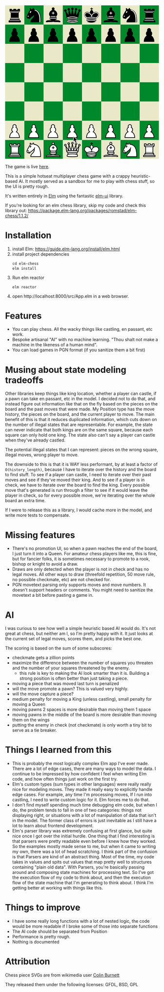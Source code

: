 ![chess stuff](readme-images/basic-opening.gif)

The game is live [here](https://mboren.s3-us-west-1.amazonaws.com/chess/v0/index.html).


This is a simple hotseat multiplayer chess game with a crappy heuristic-based AI.
It mostly served as a sandbox for me to play with chess stuff, so the UI is pretty rough.

It's written entirely in [Elm](https://elm-lang.org/) using the fantastic [elm-ui](https://package.elm-lang.org/packages/mdgriffith/elm-ui/latest/) library.

If you're looking for an elm chess library, skip my code and check this library out:
https://package.elm-lang.org/packages/romstad/elm-chess/1.1.2/

# Installation
1. install Elm: https://guide.elm-lang.org/install/elm.html
2. install project dependencies
    ```shell script
    cd elm-chess
    elm install
    ```
3. Run elm reactor
    ```shell script
    elm reactor
    ```
4. open http://localhost:8000/src/App.elm in a web browser.

# Features
- You can play chess. All the wacky things like castling, en passant, etc work.
- Bespoke artisanal "AI" with no machine learning. "Thou shalt not make a machine in the likeness of a human mind".
- You can load games in PGN format (if you sanitize them a bit first)


# Musing about state modeling tradeoffs
Other libraries keep things like king location, whether a player can castle, if a pawn can take en passant, etc in the model.
I decided not to do that, and instead figure out information like that on the fly based on the pieces on the board and the past moves that were made.
My Position type has the move history, the pieces on the board, and the current player to move.
The main benefit of this is that it reduces duplicated information, which cuts down on the number of illegal states that are representable.
For example, the state can never indicate that both kings are on the same square, because each square can only hold one king.
The state also can't say a player can castle when they've already castled.

The potential illegal states that I can represent: pieces on the wrong square, illegal moves, wrong player to move.

The downside to this is that it is WAY less performant, by at least a factor of `O(history_length)`, because I have to iterate over the history and the board to find stuff.
To see if a player can castle, I need to iterate over their past moves and see if they've moved their king.
And to see if a player is in check, we have to iterate over the board to find the king.
Every possible move that's generated is run through a filter to see if it would leave the player in check, so for every possible move,
we're iterating over the whole board an extra time.

If I were to release this as a library, I would cache more in the model, and write more tests to compensate.


# Missing features
- There's no promotion UI, so when a pawn reaches the end of the board, I just turn it into a Queen.
  For amateur chess players like me, this is fine, but for fancier folks, it is sometimes necessary to promote to a rook, bishop or knight to avoid a draw.
- Draws are only detected when the player is not in check and has no legal moves. All other ways to draw (threefold repetition, 50 move rule, no possible checkmate, etc) are not checked for.
- PGN movetext parsing only supports moves and move numbers. It doesn't support headers or comments. You might need to sanitize the movetext a bit before pasting a game in.

# AI
I was curious to see how well a simple heuristic based AI would do. It's not great at chess, but neither am I, so I'm pretty happy with it.
It just looks at the current set of legal moves, scores them, and picks the best one.

The scoring is based on the sum of some subscores:
- checkmate gets a zillion points
- maximize the difference between the number of squares you threaten and the number of your squares threatened by the enemy.
    - this rule is key to making the AI look smarter than it is. Building a strong position is often better than just taking a piece.
- moving a piece that was moved last turn is penalized
- will the move promote a pawn? This is valued very highly.
- will the move capture a piece?
- medium penalty for moving a King (unless castling), small penalty for moving a Queen
- moving pawns 2 spaces is more desirable than moving them 1 space
- moving pawns in the middle of the board is more desirable than moving them on the wings
- putting the enemy in check (not checkmate) is only worth a tiny bit to serve as a tie breaker.



# Things I learned from this
- This is probably the most logically complex Elm app I've ever made. There are a lot of edge cases, there are many ways to
model the data. I continue to be impressed by how confident I feel when writing Elm code, and how often things just work on the first try.
- Elm's custom types (sum types in other languages) were really really nice for modeling moves. They made it really easy to
explicitly handle edge cases. For example, any time I'm processing moves, If I run into castling, I need to write custom logic
for it. Elm forces me to do that.
- I don't find myself spending much time debugging elm code, but when I do, the problem tends to fall in one of two categories:
  things not displaying right,
  or situations with a lot of manipulation of data that isn't in the model. The former class of errors is just inevitable as I still have a lot to learn about frontend development.
- Elm's parser library was extremely confusing at first glance, but quite nice once I got over the initial hurdle.
One thing that I find interesting is that parsers were pretty readable even before I knew how they worked. So the examples mostly made sense to me,
but when it came to writing my own, there was a lot of head scratching.
I think part of the confusion is that Parsers are kind of an abstract thing. Most of the time, my code takes in values and spits out values that map
pretty well to structures containing "plain old data". With Parsers, you're basically passing around and composing state machines for processing text.
So I've got the execution flow of my code to think about, and then the execution flow of the state machine that I'm generating to think about. I think
I'm getting better at working with things like this.


# Things to improve
- I have some really long functions with a lot of nested logic, the code would be more readable if I broke some of those into separate functions
- The AI code should be separated from Position
- Performance is pretty rough.
- Nothing is documented

# Attribution
Chess piece SVGs are from wikimedia user [Colin Burnett](https://en.wikipedia.org/wiki/User:Cburnett)

They released them under the following licenses: GFDL, BSD, GPL
